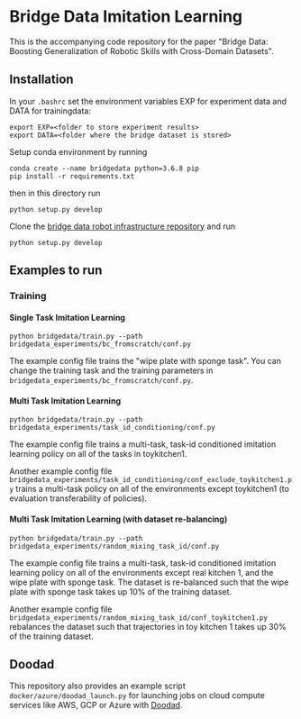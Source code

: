 # Bridge Data Imitation Learning

This is the accompanying code repository for the paper "Bridge Data: Boosting Generalization of Robotic Skills with Cross-Domain Datasets".

## Installation

In your `.bashrc` set the environment variables EXP for experiment data and DATA for trainingdata:

```
export EXP=<folder to store experiment results>
export DATA=<folder where the bridge dataset is stored>
```

Setup conda environment by running

```
conda create --name bridgedata python=3.6.8 pip
pip install -r requirements.txt
```

then in this directory run

`python setup.py develop`

Clone the  [bridge data robot infrastructure repository](https://github.com/yanlai00/bridge_data_robot_infra) and run

`python setup.py develop`

## Examples to run

### Training

#### Single Task Imitation Learning

`python bridgedata/train.py --path  bridgedata_experiments/bc_fromscratch/conf.py`

The example config file trains the "wipe plate with sponge task". You can change the training task and the training parameters in `bridgedata_experiments/bc_fromscratch/conf.py`.

#### Multi Task Imitation Learning

`python bridgedata/train.py --path  bridgedata_experiments/task_id_conditioning/conf.py`

The example config file trains a multi-task, task-id conditioned imitation learning policy on all of the tasks in toykitchen1.  

Another example config file `bridgedata_experiments/task_id_conditioning/conf_exclude_toykitchen1.py` trains a multi-task policy on all of the environments except toykitchen1 (to evaluation transferability of policies).

#### Multi Task Imitation Learning (with dataset re-balancing)

`python bridgedata/train.py --path  bridgedata_experiments/random_mixing_task_id/conf.py`

The example config file trains a multi-task, task-id conditioned imitation learning policy on all of the environments except real kitchen 1, and the wipe plate with sponge task. The dataset is re-balanced such that the wipe plate with sponge task takes up 10% of the training dataset.  

Another example config file `bridgedata_experiments/random_mixing_task_id/conf_toykitchen1.py` rebalances the dataset such that trajectories in toy kitchen 1 takes up 30% of the training dataset.

## Doodad

This repository also provides an example script  `docker/azure/doodad_launch.py` for launching jobs on cloud compute services like AWS, GCP or Azure with [Doodad](https://github.com/rail-berkeley/doodad).
